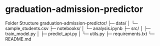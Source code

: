 # graduation-admission-predictor
Folder Structure
graduation-admission-predictor/
├─ data/
│  └─ sample_students.csv
├─ notebooks/
│  └─ analysis.ipynb
├─ src/
│  ├─ train_model.py
│  ├─ predict_api.py
│  └─ utils.py
├─ requirements.txt
└─ README.md
